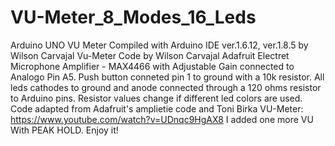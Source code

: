 # VU-Meter_8_Modes_16_Leds
Arduino UNO VU Meter
    Compiled with Arduino IDE ver.1.6.12, ver.1.8.5 by Wilson Carvajal
    Vu-Meter Code by Wilson Carvajal
    Adafruit Electret Microphone Amplifier - MAX4466 with Adjustable Gain connected to Analogo Pin A5.
    Push button conneted  pin 1  to ground with a 10k resistor.
    All leds cathodes to ground and anode connected through a 120 ohms resistor to Arduino pins.
    Resistor values change if different led colors are used.
    Code adapted from Adafruit's amplietie code and Toni Birka VU-Meter:     
    https://www.youtube.com/watch?v=UDnqc9HgAX8
    I added one more VU With PEAK HOLD.
    Enjoy it!
